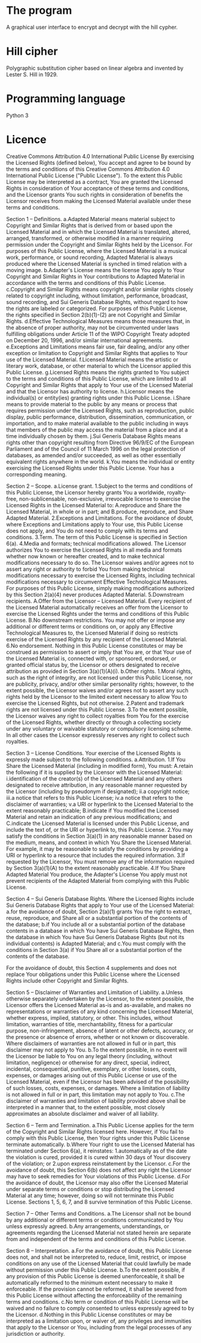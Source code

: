 # The program
A graphical user interface to encrypt and decrypt with the hill cypher.

# Hill cipher
Polygraphic substitution cipher based on linear algebra and invented by Lester S. Hill in 1929.

# Programming language
Python 3

# Licence
Creative Commons Attribution 4.0 International Public License
By exercising the Licensed Rights (defined below), You accept and agree to be bound by the terms and conditions of this Creative Commons Attribution 4.0 International Public License ("Public License"). To the extent this Public License may be interpreted as a contract, You are granted the Licensed Rights in consideration of Your acceptance of these terms and conditions, and the Licensor grants You such rights in consideration of benefits the Licensor receives from making the Licensed Material available under these terms and conditions.

  Section 1 – Definitions.
    a.Adapted Material means material subject to Copyright and Similar Rights that is derived from or based upon the Licensed Material and in which the Licensed Material is translated, altered, arranged, transformed, or otherwise modified in a manner requiring permission under the Copyright and Similar Rights held by the Licensor. For purposes of this Public License, where the Licensed Material is a musical work, performance, or sound recording, Adapted Material is always produced where the Licensed Material is synched in timed relation with a moving image.
    b.Adapter's License means the license You apply to Your Copyright and Similar Rights in Your contributions to Adapted Material in accordance with the terms and conditions of this Public License.
    c.Copyright and Similar Rights means copyright and/or similar rights closely related to copyright including, without limitation, performance, broadcast, sound recording, and Sui Generis Database Rights, without regard to how the rights are labeled or categorized. For purposes of this Public License, the rights specified in Section 2(b)(1)-(2) are not Copyright and Similar Rights.
    d.Effective Technological Measures means those measures that, in the absence of proper authority, may not be circumvented under laws fulfilling obligations under Article 11 of the WIPO Copyright Treaty adopted on December 20, 1996, and/or similar international agreements.
    e.Exceptions and Limitations means fair use, fair dealing, and/or any other exception or limitation to Copyright and Similar Rights that applies to Your use of the Licensed Material.
    f.Licensed Material means the artistic or literary work, database, or other material to which the Licensor applied this Public License.
    g.Licensed Rights means the rights granted to You subject to the terms and conditions of this Public License, which are limited to all Copyright and Similar Rights that apply to Your use of the Licensed Material and that the Licensor has authority to license.
    h.Licensor means the individual(s) or entity(ies) granting rights under this Public License.
    i.Share means to provide material to the public by any means or process that requires permission under the Licensed Rights, such as reproduction, public display, public performance, distribution, dissemination, communication, or importation, and to make material available to the public including in ways that members of the public may access the material from a place and at a time individually chosen by them.
    j.Sui Generis Database Rights means rights other than copyright resulting from Directive 96/9/EC of the European Parliament and of the Council of 11 March 1996 on the legal protection of databases, as amended and/or succeeded, as well as other essentially equivalent rights anywhere in the world.
    k.You means the individual or entity exercising the Licensed Rights under this Public License. Your has a corresponding meaning.

  Section 2 – Scope.
    a.License grant.
      1.Subject to the terms and conditions of this Public License, the Licensor hereby grants You a worldwide, royalty-free, non-sublicensable, non-exclusive, irrevocable license to exercise the Licensed Rights in the Licensed Material to:
        A.reproduce and Share the Licensed Material, in whole or in part; and
        B.produce, reproduce, and Share Adapted Material.
      2.Exceptions and Limitations. For the avoidance of doubt, where Exceptions and Limitations apply to Your use, this Public License does not apply, and You do not need to comply with its terms and conditions.
      3.Term. The term of this Public License is specified in Section 6(a).
      4.Media and formats; technical modifications allowed. The Licensor authorizes You to exercise the Licensed Rights in all media and formats whether now known or hereafter created, and to make technical modifications necessary to do so. The Licensor waives and/or agrees not to assert any right or authority to forbid You from making technical modifications necessary to exercise the Licensed Rights, including technical modifications necessary to circumvent Effective Technological Measures. For purposes of this Public License, simply making modifications authorized by this Section 2(a)(4) never produces Adapted Material.
      5.Downstream recipients.
        A.Offer from the Licensor – Licensed Material. Every recipient of the Licensed Material automatically receives an offer from the Licensor to exercise the Licensed Rights under the terms and conditions of this Public License.
        B.No downstream restrictions. You may not offer or impose any additional or different terms or conditions on, or apply any Effective Technological Measures to, the Licensed Material if doing so restricts exercise of the Licensed Rights by any recipient of the Licensed Material.
      6.No endorsement. Nothing in this Public License constitutes or may be construed as permission to assert or imply that You are, or that Your use of the Licensed Material is, connected with, or sponsored, endorsed, or granted official status by, the Licensor or others designated to receive attribution as provided in Section 3(a)(1)(A)(i).
    b.Other rights.
      1.Moral rights, such as the right of integrity, are not licensed under this Public License, nor are publicity, privacy, and/or other similar personality rights; however, to the extent possible, the Licensor waives and/or agrees not to assert any such rights held by the Licensor to the limited extent necessary to allow You to exercise the Licensed Rights, but not otherwise.
      2.Patent and trademark rights are not licensed under this Public License.
      3.To the extent possible, the Licensor waives any right to collect royalties from You for the exercise of the Licensed Rights, whether directly or through a collecting society under any voluntary or waivable statutory or compulsory licensing scheme. In all other cases the Licensor expressly reserves any right to collect such royalties.

  Section 3 – License Conditions.
  Your exercise of the Licensed Rights is expressly made subject to the following conditions.
    a.Attribution.
      1.If You Share the Licensed Material (including in modified form), You must:
        A.retain the following if it is supplied by the Licensor with the Licensed Material:
          i.identification of the creator(s) of the Licensed Material and any others designated to receive attribution, in any reasonable manner requested by the Licensor (including by pseudonym if designated);
          ii.a copyright notice;
          iii.a notice that refers to this Public License;
          iv.a notice that refers to the disclaimer of warranties;
          v.a URI or hyperlink to the Licensed Material to the extent reasonably practicable;
        B.indicate if You modified the Licensed Material and retain an indication of any previous modifications; and
        C.indicate the Licensed Material is licensed under this Public License, and include the text of, or the URI or hyperlink to, this Public License.
      2.You may satisfy the conditions in Section 3(a)(1) in any reasonable manner based on the medium, means, and context in which You Share the Licensed Material. For example, it may be reasonable to satisfy the conditions by providing a URI or hyperlink to a resource that includes the required information.
      3.If requested by the Licensor, You must remove any of the information required by Section 3(a)(1)(A) to the extent reasonably practicable.
      4.If You Share Adapted Material You produce, the Adapter's License You apply must not prevent recipients of the Adapted Material from complying with this Public License.

  Section 4 – Sui Generis Database Rights.
  Where the Licensed Rights include Sui Generis Database Rights that apply to Your use of the Licensed Material:
    a.for the avoidance of doubt, Section 2(a)(1) grants You the right to extract, reuse, reproduce, and Share all or a substantial portion of the contents of the database;
    b.if You include all or a substantial portion of the database contents in a database in which You have Sui Generis Database Rights, then the database in which You have Sui Generis Database Rights (but not its individual contents) is Adapted Material; and
    c.You must comply with the conditions in Section 3(a) if You Share all or a substantial portion of the contents of the database.

  For the avoidance of doubt, this Section 4 supplements and does not replace Your obligations under this Public License where the Licensed Rights include other Copyright and Similar Rights.

  Section 5 – Disclaimer of Warranties and Limitation of Liability.
    a.Unless otherwise separately undertaken by the Licensor, to the extent possible, the Licensor offers the Licensed Material as-is and as-available, and makes no representations or warranties of any kind concerning the Licensed Material, whether express, implied, statutory, or other. This includes, without limitation, warranties of title, merchantability, fitness for a particular purpose, non-infringement, absence of latent or other defects, accuracy, or the presence or absence of errors, whether or not known or discoverable. Where disclaimers of warranties are not allowed in full or in part, this disclaimer may not apply to You.
    b.To the extent possible, in no event will the Licensor be liable to You on any legal theory (including, without limitation, negligence) or otherwise for any direct, special, indirect, incidental, consequential, punitive, exemplary, or other losses, costs, expenses, or damages arising out of this Public License or use of the Licensed Material, even if the Licensor has been advised of the possibility of such losses, costs, expenses, or damages. Where a limitation of liability is not allowed in full or in part, this limitation may not apply to You.
    c.The disclaimer of warranties and limitation of liability provided above shall be interpreted in a manner that, to the extent possible, most closely approximates an absolute disclaimer and waiver of all liability.

  Section 6 – Term and Termination.
    a.This Public License applies for the term of the Copyright and Similar Rights licensed here. However, if You fail to comply with this Public License, then Your rights under this Public License terminate automatically.
    b.Where Your right to use the Licensed Material has terminated under Section 6(a), it reinstates:
      1.automatically as of the date the violation is cured, provided it is cured within 30 days of Your discovery of the violation; or
      2.upon express reinstatement by the Licensor.
    c.For the avoidance of doubt, this Section 6(b) does not affect any right the Licensor may have to seek remedies for Your violations of this Public License.
    d.For the avoidance of doubt, the Licensor may also offer the Licensed Material under separate terms or conditions or stop distributing the Licensed Material at any time; however, doing so will not terminate this Public License.
    Sections 1, 5, 6, 7, and 8 survive termination of this Public License.

  Section 7 – Other Terms and Conditions.
    a.The Licensor shall not be bound by any additional or different terms or conditions communicated by You unless expressly agreed.
    b.Any arrangements, understandings, or agreements regarding the Licensed Material not stated herein are separate from and independent of the terms and conditions of this Public License.

  Section 8 – Interpretation.
    a.For the avoidance of doubt, this Public License does not, and shall not be interpreted to, reduce, limit, restrict, or impose conditions on any use of the Licensed Material that could lawfully be made without permission under this Public License.
    b.To the extent possible, if any provision of this Public License is deemed unenforceable, it shall be automatically reformed to the minimum extent necessary to make it enforceable. If the provision cannot be reformed, it shall be severed from this Public License without affecting the enforceability of the remaining terms and conditions.
    c.No term or condition of this Public License will be waived and no failure to comply consented to unless expressly agreed to by the Licensor.
    d.Nothing in this Public License constitutes or may be interpreted as a limitation upon, or waiver of, any privileges and immunities that apply to the Licensor or You, including from the legal processes of any jurisdiction or authority.
